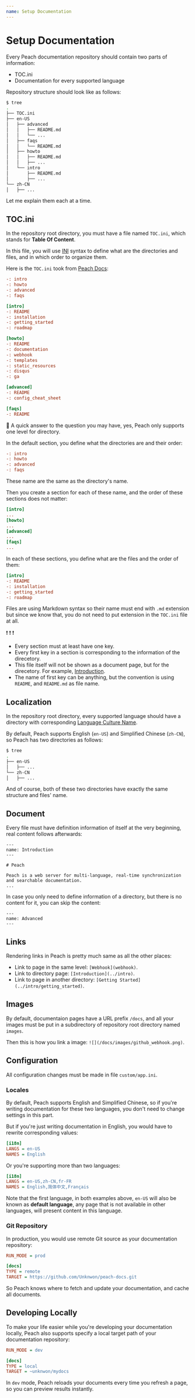 ```yaml
---
name: Setup Documentation
---
```


# Setup Documentation

Every Peach documentation repository should contain two parts of information:

- TOC.ini
- Documentation for every supported language
 
Repository structure should look like as follows:

```sh
$ tree
.
├── TOC.ini
├── en-US
│   ├── advanced
│   │   ├── README.md
│   │   └── ...
│   ├── faqs
│   │   └── README.md
│   ├── howto
│   │   ├── README.md
│   │   ├── ...
│   └── intro
│       ├── README.md
│       ├── ...
└── zh-CN
│   ├── ...
```

Let me explain them each at a time.

## TOC.ini

In the repository root directory, you must have a file named `TOC.ini`, which stands for **Table Of Content**.

In this file, you will use [INI](https://en.wikipedia.org/wiki/INI_file) syntax to define what are the directories and files, and in which order to organize them.

Here is the `TOC.ini` took from [Peach Docs](http://peachdocs.org):

```ini
-: intro
-: howto
-: advanced
-: faqs

[intro]
-: README
-: installation
-: getting_started
-: roadmap

[howto]
-: README
-: documentation
-: webhook
-: templates
-: static_resources
-: disqus
-: ga

[advanced]
-: README
-: config_cheat_sheet

[faqs]
-: README
```

:speech_balloon: A quick answer to the question you may have, yes, Peach only supports one level for directory.

In the default section, you define what the directories are and their order:

```ini
-: intro
-: howto
-: advanced
-: faqs
```

These name are the same as the directory's name.

Then you create a section for each of these name, and the order of these sections does not matter:

```ini
[intro]
...
[howto]
...
[advanced]
...
[faqs]
...
```

In each of these sections, you define what are the files and the order of them:

```ini
[intro]
-: README
-: installation
-: getting_started
-: roadmap
```

Files are using Markdown syntax so their name must end with `.md` extension but since we know that, you do not need to put extension in the `TOC.ini` file at all.

:exclamation: :exclamation: :exclamation:

- Every section must at least have one key.
- Every first key in a section is corresponding to the information of the direcetory.
- This file itself will not be shown as a document page, but for the direcetory. For example, [Introduction](../intro).
- The name of first key can be anything, but the convention is using `README`, and `README.md` as file name.

## Localization

In the repository root directory, every supported language should have a directory with corresponding [Language Culture Name](https://msdn.microsoft.com/en-us/library/ee825488\(v=cs.20\).aspx).

By default, Peach supports English (`en-US`) and Simplified Chinese (`zh-CN`), so Peach has two directories as follows:

```sh
$ tree
.
├── en-US
│   ├── ...
└── zh-CN
│   ├── ...
```

And of course, both of these two directories have exactly the same structure and files' name.

## Document

Every file must have definition information of itself at the very beginning, real content follows afterwards:

```
---
name: Introduction
---

# Peach

Peach is a web server for multi-language, real-time synchronization and searchable documentation.
...
```

In case you only need to define information of a directory, but there is no content for it, you can skip the content:

```
---
name: Advanced
---
```

## Links

Rendering links in Peach is pretty much same as all the other places:

- Link to page in the same level: `[Webhook](webhook)`.
- Link to directory page: `[Introduction](../intro)`.
- Link to page in another directory: `[Getting Started](../intro/getting_started)`.

## Images

By default, documentaion pages have a URL prefix `/docs`, and all your images must be put in a subdirectory of repository root directory named `images`.

Then this is how you link a image: `![](/docs/images/github_webhook.png)`.

## Configuration

All configuration changes must be made in file `custom/app.ini`.

### Locales

By default, Peach supports English and Simplified Chinese, so if you're writing documentation for these two languages, you don't need to change settings in this part.

But if you're just writing documentation in English, you would have to rewrite corresponding values:

```ini
[i18n]
LANGS = en-US
NAMES = English
```

Or you're supporting more than two languages:

```ini
[i18n]
LANGS = en-US,zh-CN,fr-FR
NAMES = English,简体中文,Français
```

Note that the first language, in both examples above, `en-US` will also be known as **default language**, any page that is not available in other languages, will present content in this language.

### Git Repository

In production, you would use remote Git source as your documentation repository:

```ini
RUN_MODE = prod

[docs]
TYPE = remote
TARGET = https://github.com/Unknwon/peach-docs.git
```

So Peach knows where to fetch and update your documentation, and cache all documents.

## Developing Locally

To make your life easier while you're developing your documentation locally, Peach also supports specify a local target path of your documentation repository:

```ini
RUN_MODE = dev

[docs]
TYPE = local
TARGET = ~unknwon/mydocs
```

In `dev` mode, Peach reloads your documents every time you refresh a page, so you can preview results instantly.

